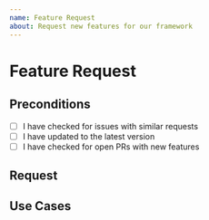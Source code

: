 ```yaml
---
name: Feature Request
about: Request new features for our framework
---
```


# Feature Request

## Preconditions

- [ ] I have checked for issues with similar requests
- [ ] I have updated to the latest version
- [ ] I have checked for open PRs with new features

## Request

<!-- 
Describe your Request as detailed as possible.
That makes it much easier for us to implement your request.
-->

## Use Cases

<!--
Describe an example how you would use this feature.
-->